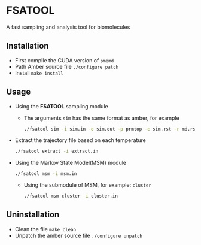 # FSATOOL

A fast sampling and analysis tool for biomolecules

## Installation

- First compile the CUDA version of `pmemd`
- Path Amber source file `./configure patch`
- Install `make install`

## Usage

- Using the **FSATOOL** sampling module
  - The arguments `sim` has the same format as amber, for example

    ```sh
    ./fsatool sim -i sim.in -o sim.out -p prmtop -c sim.rst -r md.rst -o prod.mdcrd
    ```

- Extract the trajectory file based on each temperature

    ```sh
    ./fsatool extract -i extract.in
    ```

- Using the Markov State Model(MSM) module

    ```sh
    ./fsatool msm -i msm.in
    ```

  - Using the submodule of MSM, for example: `cluster`

    ```sh
    ./fsatool msm cluster -i cluster.in
    ```

## Uninstallation

- Clean the file `make clean`
- Unpatch the amber source file `./configure unpatch`
